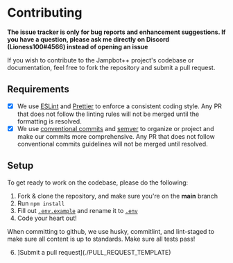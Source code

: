 # Contributing

**The issue tracker is only for bug reports and enhancement suggestions. If you have a question, please ask me directly on Discord (Lioness100#4566) instead of opening an issue**

If you wish to contribute to the Jampbot++ project's codebase or documentation, feel free to fork the repository and submit a
pull request.

## Requirements

- [x] We use [ESLint](https://eslint.org) and [Prettier](https://prettier.io/) to enforce a consistent coding style. Any PR that does not follow the linting rules will not be merged until the formatting is resolved.
- [x] We use [conventional commits](https://www.conventionalcommits.org/en/v1.0.0/) and [semver](http://semver.org/) to organize or project and make our commits more comprehensive. Any PR that does not follow conventional commits guidelines will not be merged until resolved.

## Setup

To get ready to work on the codebase, please do the following:

1. Fork & clone the repository, and make sure you're on the **main** branch
2. Run `npm install`
3. Fill out [`.env.example`](../.env.example) and rename it to [`.env`](../.env)
4. Code your heart out!

When committing to github, we use husky, commitlint, and lint-staged to make sure all content is up to standards. Make sure all tests pass!

6. ]Submit a pull request](./PULL_REQUEST_TEMPLATE)
